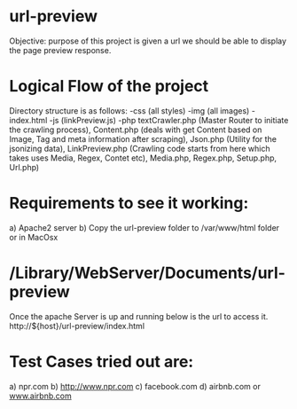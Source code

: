# url-preview
Objective: purpose of this project is given a url we should be able to display the page preview response.

# Logical Flow of the project
Directory structure is as follows:
-css (all styles)
-img (all images)
-index.html
-js (linkPreview.js)
-php 
textCrawler.php (Master Router to initiate the crawling process), 
Content.php (deals with get Content based on Image, Tag and meta information after scraping), 
Json.php (Utility for the jsonizing data), 
LinkPreview.php (Crawling code starts from here which takes uses Media, Regex, Contet etc), 
Media.php, 
Regex.php, 
Setup.php, 
Url.php)

# Requirements to see it working:
a) Apache2 server
b) Copy the url-preview folder to /var/www/html folder or in MacOsx   

# /Library/WebServer/Documents/url-preview
Once the apache Server is up and running below is the url to access it.
http://${host}/url-preview/index.html

# Test Cases tried out are:
a) npr.com
b) http://www.npr.com
c) facebook.com
d) airbnb.com or www.airbnb.com



